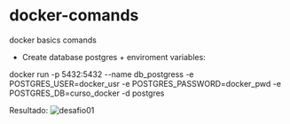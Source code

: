 # docker-comands
docker basics comands

- Create database postgres + enviroment variables:
  
docker run -p 5432:5432 --name db_postgress -e POSTGRES_USER=docker_usr -e POSTGRES_PASSWORD=docker_pwd -e POSTGRES_DB=curso_docker  -d postgres

Resultado:
<img src="https://uploaddeimagens.com.br/imagens/ZGwPKKQ" alt="desafio01">

